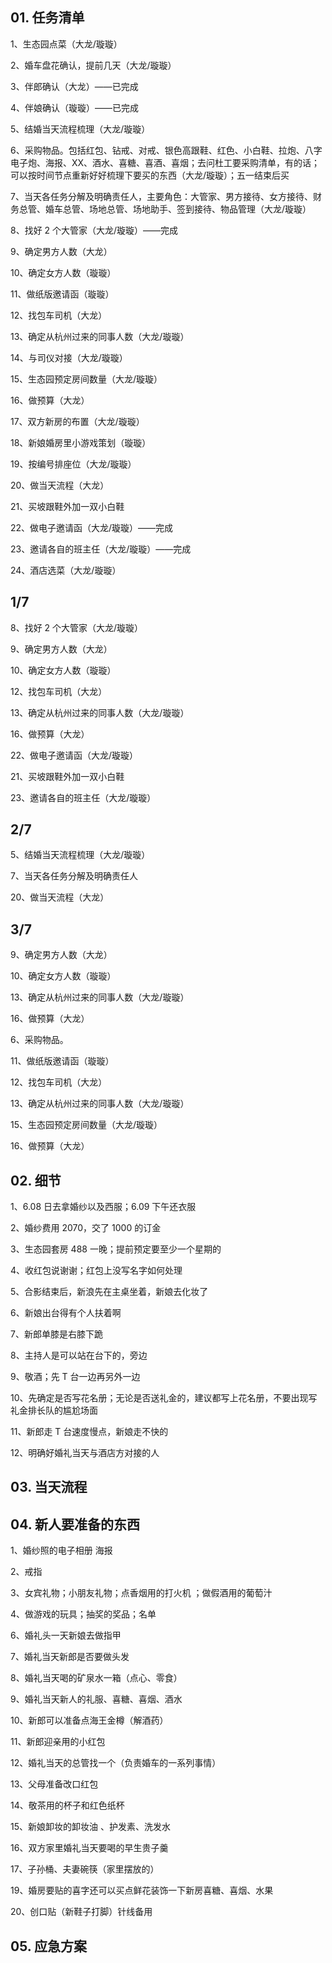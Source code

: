 ## 01. 任务清单

1、生态园点菜（大龙/璇璇）

2、婚车盘花确认，提前几天（大龙/璇璇）

3、伴郎确认（大龙）——已完成

4、伴娘确认（璇璇）——已完成

5、结婚当天流程梳理（大龙/璇璇）

6、采购物品。包括红包、钻戒、对戒、银色高跟鞋、红色、小白鞋、拉炮、八字电子炮、海报、XX、酒水、喜糖、喜酒、喜烟；去问杜工要采购清单，有的话；可以按时间节点重新好好梳理下要买的东西（大龙/璇璇）；五一结束后买

7、当天各任务分解及明确责任人，主要角色：大管家、男方接待、女方接待、财务总管、婚车总管、场地总管、场地助手、签到接待、物品管理（大龙/璇璇）

8、找好 2 个大管家（大龙/璇璇）——完成

9、确定男方人数（大龙）

10、确定女方人数（璇璇）

11、做纸版邀请函（璇璇）

12、找包车司机（大龙）

13、确定从杭州过来的同事人数（大龙/璇璇）

14、与司仪对接（大龙/璇璇）

15、生态园预定房间数量（大龙/璇璇）

16、做预算（大龙）

17、双方新房的布置（大龙/璇璇）

18、新娘婚房里小游戏策划（璇璇）

19、按编号排座位（大龙/璇璇）

20、做当天流程（大龙）

21、买坡跟鞋外加一双小白鞋

22、做电子邀请函（大龙/璇璇）——完成

23、邀请各自的班主任（大龙/璇璇）——完成

24、酒店选菜（大龙/璇璇）






## 1/7

8、找好 2 个大管家（大龙/璇璇）

9、确定男方人数（大龙）

10、确定女方人数（璇璇）

12、找包车司机（大龙）

13、确定从杭州过来的同事人数（大龙/璇璇）

16、做预算（大龙）

22、做电子邀请函（大龙/璇璇）

21、买坡跟鞋外加一双小白鞋

23、邀请各自的班主任（大龙/璇璇）

## 2/7

5、结婚当天流程梳理（大龙/璇璇）

7、当天各任务分解及明确责任人

20、做当天流程（大龙）


## 3/7

9、确定男方人数（大龙）

10、确定女方人数（璇璇）

13、确定从杭州过来的同事人数（大龙/璇璇）

16、做预算（大龙）

6、采购物品。

11、做纸版邀请函（璇璇）

12、找包车司机（大龙）

13、确定从杭州过来的同事人数（大龙/璇璇）

15、生态园预定房间数量（大龙/璇璇）

16、做预算（大龙）


## 02. 细节

1、6.08 日去拿婚纱以及西服；6.09 下午还衣服

2、婚纱费用 2070，交了 1000 的订金

3、生态园套房 488 一晚；提前预定要至少一个星期的

4、收红包说谢谢；红包上没写名字如何处理

5、合影结束后，新浪先在主桌坐着，新娘去化妆了

6、新娘出台得有个人扶着啊

7、新郎单膝是右膝下跪

8、主持人是可以站在台下的，旁边

9、敬酒；先 T 台一边再另外一边

10、先确定是否写花名册；无论是否送礼金的，建议都写上花名册，不要出现写礼金排长队的尴尬场面

11、新郎走 T 台速度慢点，新娘走不快的

12、明确好婚礼当天与酒店方对接的人


## 03. 当天流程


## 04. 新人要准备的东西
 
1、婚纱照的电子相册 海报
        
2、戒指
  
3、女宾礼物；小朋友礼物；点香烟用的打火机 ；做假酒用的葡萄汁
     
4、做游戏的玩具；抽奖的奖品；名单
       
6、婚礼头一天新娘去做指甲

7、婚礼当天新郎是否要做头发

8、婚礼当天喝的矿泉水一箱（点心、零食）

9、婚礼当天新人的礼服、喜糖、喜烟、酒水

10、新郎可以准备点海王金樽（解酒药）

11、新郎迎亲用的小红包

12、婚礼当天的总管找一个（负责婚车的一系列事情）

13、父母准备改口红包

14、敬茶用的杯子和红色纸杯

15、新娘卸妆的卸妆油 、护发素、洗发水

16、双方家里婚礼当天要喝的早生贵子羹

17、子孙桶、夫妻碗筷（家里摆放的）

19、婚房要贴的喜字还可以买点鲜花装饰一下新房喜糖、喜烟、水果 

20、创口贴（新鞋子打脚）针线备用

## 05. 应急方案


